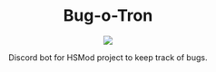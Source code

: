 <h1 align="center">Bug-o-Tron</h1>
<p align="center">
<img src="https://toddrolls.files.wordpress.com/2015/07/annoy-o-tron2.png" />
</p>
<p align="center">
Discord bot for HSMod project to keep track of bugs.
</p>
